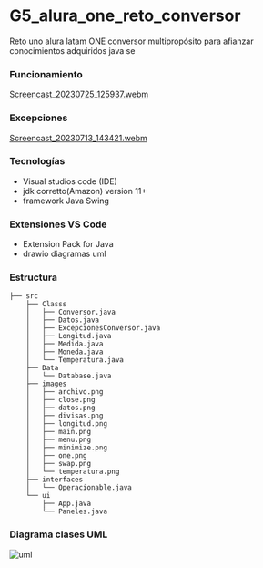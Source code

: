 # G5_alura_one_reto_conversor
Reto uno alura latam ONE conversor multipropósito para afianzar conocimientos adquiridos java se

### Funcionamiento
[Screencast_20230725_125937.webm](https://github.com/ccortes66/G5_alura_one_reto_conversor/assets/63931313/4eeef3a3-224f-4289-a970-b9ae71a4f57c)



### Excepciones
[Screencast_20230713_143421.webm](https://github.com/ccortes66/G5_alura_one_reto_conversor/assets/63931313/000e1d29-90da-4dcc-89d9-35badd4de0bd)



### Tecnologías
- Visual studios code (IDE)
- jdk corretto(Amazon) version 11+
- framework Java Swing

### Extensiones VS Code
- Extension Pack for Java
- drawio diagramas uml

### Estructura
```tree
├── src
    ├── Classs
    │   ├── Conversor.java
    │   ├── Datos.java
    │   ├── ExcepcionesConversor.java
    │   ├── Longitud.java
    │   ├── Medida.java
    │   ├── Moneda.java
    │   └── Temperatura.java
    ├── Data
    │   └── Database.java
    ├── images
    │   ├── archivo.png
    │   ├── close.png
    │   ├── datos.png
    │   ├── divisas.png
    │   ├── longitud.png
    │   ├── main.png
    │   ├── menu.png
    │   ├── minimize.png
    │   ├── one.png
    │   ├── swap.png
    │   └── temperatura.png
    ├── interfaces
    │   └── Operacionable.java
    └── ui
        ├── App.java
        └── Paneles.java
```
### Diagrama clases UML
![uml](https://github.com/ccortes66/G5_alura_one_reto_conversor/assets/63931313/5f8f469e-c15d-4221-8d50-3ab440a518a9)


